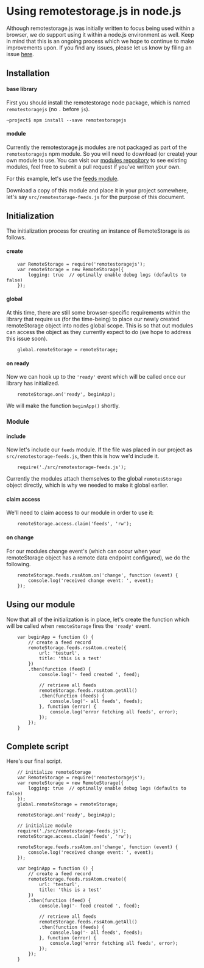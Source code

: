 #  Using remotestorage.js in node.js

Although remotestorage.js was initially written to focus being used within  a browser, we do support using it within a node.js environment as well. Keep in mind that this is an ongoing process which we hope to continue to make improvements upon. If you find any issues, please let us know by filing an issue [here](https://github.com/RemoteStorage/remotestorage.js/issues).

## Installation

#### base library

First you should install the remotestorage node package, which is named `remotestoragejs` (no `.` before `js`).

`~project$ npm install --save remotestoragejs`

#### module

Currently the remotestorage.js modules are not packaged as part of the `remotestoragejs` npm module. So you will need to download (or create) your own module to use. You can visit our [modules repository](https://github.com/RemoteStorage/modules) to see existing modules, feel free to submit a pull request if you've written your own.

For this example, let's use the [feeds module](https://github.com/remotestorage/modules/blob/master/src/feeds.js).

Download a copy of this module and place it in your project somewhere, let's say `src/remotestorage-feeds.js` for the purpose of this document.

## Initialization

The initialization process for creating an instance of RemoteStorage is as follows.

#### create

```javascript:
    var RemoteStorage = require('remotestoragejs');
    var remoteStorage = new RemoteStorage({
        logging: true  // optinally enable debug logs (defaults to false)
    });
```


#### global

At this time, there are still some browser-specific requirements within the library that require us (for the time-being) to place our newly created remoteStorage object into nodes global scope. This is so that out modules can access the object as they currently expect to do (we hope to address this issue soon).

```javascript:
    global.remoteStorage = remoteStorage;
```


#### on ready

Now we can hook up to the `'ready'` event which will be called once our library has initialized.

```javascript: 
    remoteStorage.on('ready', beginApp);
```

We will make the function `beginApp()` shortly.


### Module

#### include

Now let's include our `feeds` module. If the file was placed in our project as `src/remotestorage-feeds.js`, then this is how we'd include it.

```javascript:
    require('./src/remotestorage-feeds.js');
```

Currently the modules attach themselves to the global `remotesStorage` object directly, which is why we needed to make it global earlier.

#### claim access

We'll need to claim access to our module in order to use it:

```javascript:
    remoteStorage.access.claim('feeds', 'rw');
```

#### on change

For our modules change event's (which can occur when your remoteStorage object has a remote data endpoint configured), we do the following.

```javascript:
    remoteStorage.feeds.rssAtom.on('change', function (event) {
        console.log('received change event: ', event);
    });
```


## Using our module

Now that all of the initialization is in place, let's create the function which will be called when `remoteStorage` fires the `'ready'` event.

```javascript:
    var beginApp = function () {
        // create a feed record
        remoteStorage.feeds.rssAtom.create({
            url: 'testurl',
            title: 'this is a test'
        })
        .then(function (feed) {
            console.log('- feed created ', feed);

            // retrieve all feeds
            remoteStorage.feeds.rssAtom.getAll()
            .then(function (feeds) {
                console.log('- all feeds', feeds);
            }, function (error) {
                console.log('error fetching all feeds', error);
            });
        });
    }
```


## Complete script

Here's our final script.

```javascript:
    // initialize remoteStorage
    var RemoteStorage = require('remotestoragejs');
    var remoteStorage = new RemoteStorage({
        logging: true  // optinally enable debug logs (defaults to false)
    });
    global.remoteStorage = remoteStorage;

    remoteStorage.on('ready', beginApp);

    // initialize module
    require('./src/remotestorage-feeds.js');
    remoteStorage.access.claim('feeds', 'rw');

    remoteStorage.feeds.rssAtom.on('change', function (event) {
        console.log('received change event: ', event);
    });

    var beginApp = function () {
        // create a feed record
        remoteStorage.feeds.rssAtom.create({
            url: 'testurl',
            title: 'this is a test'
        })
        .then(function (feed) {
            console.log('- feed created ', feed);

            // retrieve all feeds
            remoteStorage.feeds.rssAtom.getAll()
            .then(function (feeds) {
                console.log('- all feeds', feeds);
            }, function (error) {
                console.log('error fetching all feeds', error);
            });
        });
    }
```
